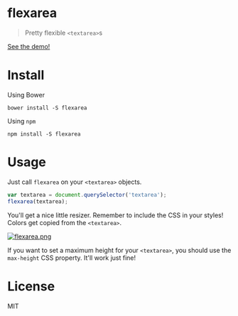 # flexarea

> Pretty flexible `<textarea>`s

[See the demo!][2]

# Install

Using Bower

```shell
bower install -S flexarea
```

Using `npm`

```shell
npm install -S flexarea
```

# Usage

Just call `flexarea` on your `<textarea>` objects.

```js
var textarea = document.querySelector('textarea');
flexarea(textarea);
```

You'll get a nice little resizer. Remember to include the CSS in your styles! Colors get copied from the `<textarea>`.

[![flexarea.png][1]][2]

If you want to set a maximum height for your `<textarea>`, you should use the `max-height` CSS property. It'll work just fine!

# License

MIT

  [1]: http://i.imgur.com/33niY7s.png
  [2]: http://codepen.io/bevacqua/full/haxGk/
